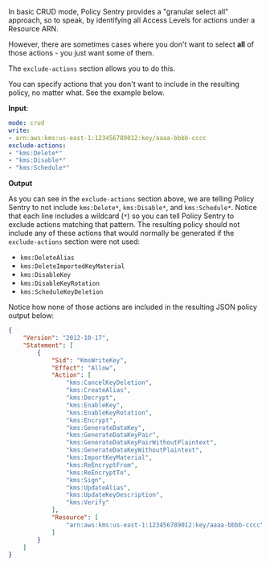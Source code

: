 
In basic CRUD mode, Policy Sentry provides a "granular select all" approach, so to speak, by identifying all Access Levels for actions under a Resource ARN.

However, there are sometimes cases where you don't want to select **all** of those actions - you just want some of them.

The `exclude-actions` section allows you to do this.

You can specify actions that you don't want to include in the resulting policy, no matter what. See the example below.

**Input**:

```yaml
mode: crud
write:
- arn:aws:kms:us-east-1:123456789012:key/aaaa-bbbb-cccc
exclude-actions:
- "kms:Delete*"
- "kms:Disable*"
- "kms:Schedule*"
```

**Output**

As you can see in the `exclude-actions` section above, we are telling Policy Sentry to not include `kms:Delete*`, `kms:Disable*`, and `kms:Schedule*`. Notice that each line includes a wildcard (`*`) so you can tell Policy Sentry to exclude actions matching that pattern. The resulting policy should not include any of these actions that would normally be generated if the `exclude-actions` section were not used:

* `kms:DeleteAlias`
* `kms:DeleteImportedKeyMaterial`
* `kms:DisableKey`
* `kms:DisableKeyRotation`
* `kms:ScheduleKeyDeletion`

Notice how none of those actions are included in the resulting JSON policy output below:

```json
{
    "Version": "2012-10-17",
    "Statement": [
        {
            "Sid": "KmsWriteKey",
            "Effect": "Allow",
            "Action": [
                "kms:CancelKeyDeletion",
                "kms:CreateAlias",
                "kms:Decrypt",
                "kms:EnableKey",
                "kms:EnableKeyRotation",
                "kms:Encrypt",
                "kms:GenerateDataKey",
                "kms:GenerateDataKeyPair",
                "kms:GenerateDataKeyPairWithoutPlaintext",
                "kms:GenerateDataKeyWithoutPlaintext",
                "kms:ImportKeyMaterial",
                "kms:ReEncryptFrom",
                "kms:ReEncryptTo",
                "kms:Sign",
                "kms:UpdateAlias",
                "kms:UpdateKeyDescription",
                "kms:Verify"
            ],
            "Resource": [
                "arn:aws:kms:us-east-1:123456789012:key/aaaa-bbbb-cccc"
            ]
        }
    ]
}
```
